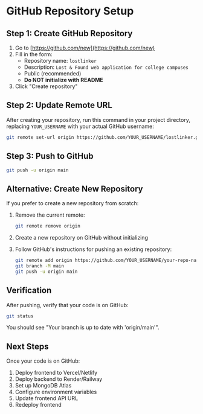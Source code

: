 # GitHub Repository Setup

## Step 1: Create GitHub Repository

1. Go to [https://github.com/new](https://github.com/new)
2. Fill in the form:
   - Repository name: `lostlinker`
   - Description: `Lost & Found web application for college campuses`
   - Public (recommended)
   - **Do NOT initialize with README**
3. Click "Create repository"

## Step 2: Update Remote URL

After creating your repository, run this command in your project directory, replacing `YOUR_USERNAME` with your actual GitHub username:

```bash
git remote set-url origin https://github.com/YOUR_USERNAME/lostlinker.git
```

## Step 3: Push to GitHub

```bash
git push -u origin main
```

## Alternative: Create New Repository

If you prefer to create a new repository from scratch:

1. Remove the current remote:
   ```bash
   git remote remove origin
   ```

2. Create a new repository on GitHub without initializing

3. Follow GitHub's instructions for pushing an existing repository:

   ```bash
   git remote add origin https://github.com/YOUR_USERNAME/your-repo-name.git
   git branch -M main
   git push -u origin main
   ```

## Verification

After pushing, verify that your code is on GitHub:

```bash
git status
```

You should see "Your branch is up to date with 'origin/main'".

## Next Steps

Once your code is on GitHub:

1. Deploy frontend to Vercel/Netlify
2. Deploy backend to Render/Railway
3. Set up MongoDB Atlas
4. Configure environment variables
5. Update frontend API URL
6. Redeploy frontend